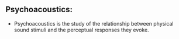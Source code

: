 ## Psychoacoustics:
 - Psychoacoustics is the study of the relationship between physical sound stimuli and the perceptual responses they evoke.

